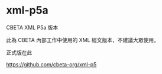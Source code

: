 # xml-p5a
CBETA XML P5a 版本

此為 CBETA 內部工作中使用的 XML 經文版本，不建議大眾使用。

正式版在此

https://github.com/cbeta-org/xml-p5
